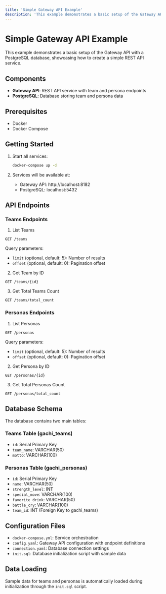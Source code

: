 ```yaml
---
title: 'Simple Gateway API Example'
description: 'This example demonstrates a basic setup of the Gateway API with a PostgreSQL database, showcasing how to create a simple REST API service.'
---
```


# Simple Gateway API Example

This example demonstrates a basic setup of the Gateway API with a PostgreSQL database, showcasing how to create a simple REST API service.

## Components

- **Gateway API**: REST API service with team and persona endpoints
- **PostgreSQL**: Database storing team and persona data

## Prerequisites

- Docker
- Docker Compose

## Getting Started

1. Start all services:
   ```bash
   docker-compose up -d
   ```

2. Services will be available at:
   - Gateway API: http://localhost:8182
   - PostgreSQL: localhost:5432

## API Endpoints

### Teams Endpoints

1. List Teams
```
GET /teams
```
Query parameters:
- `limit` (optional, default: 5): Number of results
- `offset` (optional, default: 0): Pagination offset

2. Get Team by ID
```
GET /teams/{id}
```

3. Get Total Teams Count
```
GET /teams/total_count
```

### Personas Endpoints

1. List Personas
```
GET /personas
```
Query parameters:
- `limit` (optional, default: 5): Number of results
- `offset` (optional, default: 0): Pagination offset

2. Get Persona by ID
```
GET /personas/{id}
```

3. Get Total Personas Count
```
GET /personas/total_count
```

## Database Schema

The database contains two main tables:

### Teams Table (gachi_teams)
- `id`: Serial Primary Key
- `team_name`: VARCHAR(50)
- `motto`: VARCHAR(100)

### Personas Table (gachi_personas)
- `id`: Serial Primary Key
- `name`: VARCHAR(50)
- `strength_level`: INT
- `special_move`: VARCHAR(100)
- `favorite_drink`: VARCHAR(50)
- `battle_cry`: VARCHAR(100)
- `team_id`: INT (Foreign Key to gachi_teams)

## Configuration Files

- `docker-compose.yml`: Service orchestration
- `config.yaml`: Gateway API configuration with endpoint definitions
- `connection.yaml`: Database connection settings
- `init.sql`: Database initialization script with sample data

## Data Loading

Sample data for teams and personas is automatically loaded during initialization through the `init.sql` script. 